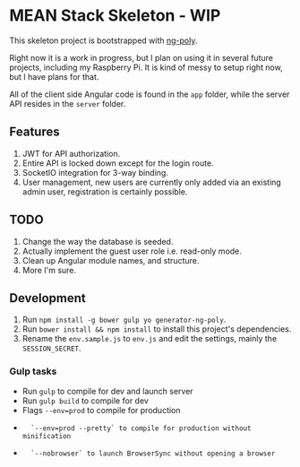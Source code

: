 # MEAN Stack Skeleton - WIP

This skeleton project is bootstrapped with [ng-poly](https://github.com/dustinspecker/generator-ng-poly).

Right now it is a work in progress, but I plan on using it in several future projects, including my Raspberry Pi.  It is kind of messy to setup right now, but I have plans for that.

All of the client side Angular code is found in the `app` folder, while the server API resides in the `server` folder.

## Features
1. JWT for API authorization.
1. Entire API is locked down except for the login route.
1. SocketIO integration for 3-way binding.
1. User management, new users are currently only added via an existing admin user, registration is certainly possible.

## TODO
1. Change the way the database is seeded.
1. Actually implement the guest user role i.e. read-only mode.
1. Clean up Angular module names, and structure.
1. More I'm sure.

## Development
1. Run `npm install -g bower gulp yo generator-ng-poly`.
1. Run `bower install && npm install` to install this project's dependencies.
1. Rename the `env.sample.js` to `env.js` and edit the settings, mainly the `SESSION_SECRET`.

### Gulp tasks
- Run `gulp` to compile for dev and launch server
- Run `gulp build` to compile for dev
- Flags `--env=prod` to compile for production
-       `--env=prod --pretty` to compile for production without minification
-       `--nobrowser` to launch BrowserSync without opening a browser